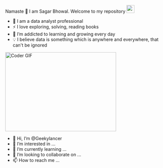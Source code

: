Namaste 🙏 I am Sagar Bhowal. Welcome to my repository <img src="https://media.giphy.com/media/hvRJCLFzcasrR4ia7z/giphy.gif" width="25px">

- 🤵 I am a data analyst professional
- ⚡ I love exploring, solving, reading books
- 🌱 I’m addicted to learning and growing every day
- 💡 I believe data is something which is anywhere and everywhere, that can't be ignored

<img alt="Coder GIF" height=250 width=350 src="https://thumbs.gfycat.com/EvilNextDevilfish-small.gif" />










- 👋 Hi, I’m @Geekylancer
- 👀 I’m interested in ...
- 🌱 I’m currently learning ...
- 💞️ I’m looking to collaborate on ...
- 📫 How to reach me ...

<!---
Geekylancer/Geekylancer is a ✨ special ✨ repository because its `README.md` (this file) appears on your GitHub profile.
You can click the Preview link to take a look at your changes.
--->
